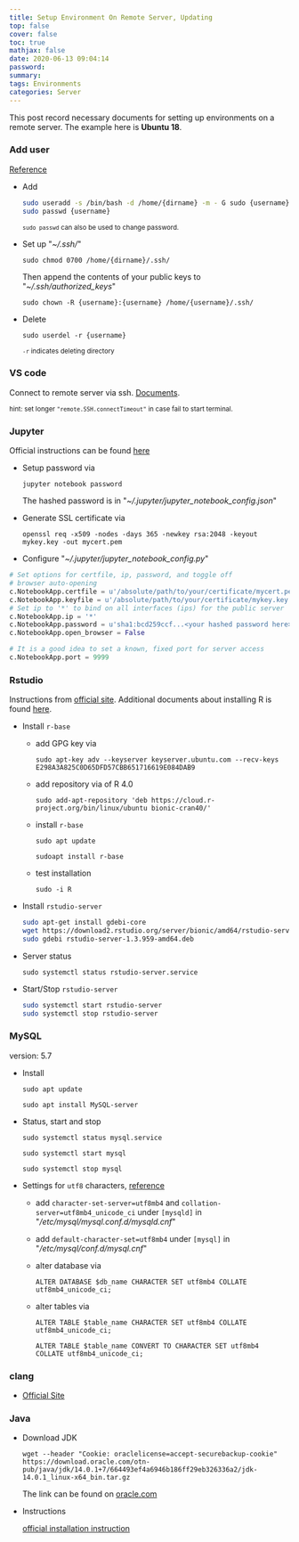 ```yaml
---
title: Setup Environment On Remote Server, Updating
top: false
cover: false
toc: true
mathjax: false
date: 2020-06-13 09:04:14
password:
summary:
tags: Environments
categories: Server
---
```



This post record necessary documents for setting up environments on a remote server. The example here is **Ubuntu 18**.


### Add user

  [Reference](https://www.cyberciti.biz/faq/create-a-user-account-on-ubuntu-linux/)

  * Add

    ```bash
    sudo useradd -s /bin/bash -d /home/{dirname} -m - G sudo {username}
    sudo passwd {username}
    ```

    <sup>`sudo passwd` can also be used to change password.<sup>

  * Set up "*~/.ssh/*"

    `sudo chmod 0700 /home/{dirname}/.ssh/`

    Then append the contents of your public keys to "*~/.ssh/authorized_keys*"

    `sudo chown -R {username}:{username} /home/{username}/.ssh/`

  * Delete

    `sudo userdel -r {username}`

    <sup>`-r` indicates deleting directory<sup>


### VS code

  Connect to remote server via ssh. [Documents](https://code.visualstudio.com/docs/remote/ssh).

  <sup>hint: set longer `"remote.SSH.connectTimeout"` in case fail to start terminal.<sup>

### Jupyter

  Official instructions can be found [here](https://jupyter-notebook.readthedocs.io/en/latest/public_server.html)

  * Setup password via
    
    `jupyter notebook password`

    The hashed password is in "*~/.jupyter/jupyter_notebook_config.json*"

  * Generate SSL certificate via

    `openssl req -x509 -nodes -days 365 -newkey rsa:2048 -keyout mykey.key -out mycert.pem`

  * Configure "*~/.jupyter/jupyter_notebook_config.py*"

  ```python
  # Set options for certfile, ip, password, and toggle off
  # browser auto-opening
  c.NotebookApp.certfile = u'/absolute/path/to/your/certificate/mycert.pem'
  c.NotebookApp.keyfile = u'/absolute/path/to/your/certificate/mykey.key'
  # Set ip to '*' to bind on all interfaces (ips) for the public server
  c.NotebookApp.ip = '*'
  c.NotebookApp.password = u'sha1:bcd259ccf...<your hashed password here>'
  c.NotebookApp.open_browser = False

  # It is a good idea to set a known, fixed port for server access
  c.NotebookApp.port = 9999
  ```


### Rstudio

  Instructions from [official site](https://rstudio.com/products/rstudio/download-server/). Additional documents about installing R is found [here](https://www.digitalocean.com/community/tutorials/how-to-install-r-on-ubuntu-18-04).

  * Install `r-base`
    * add GPG key via

      `sudo apt-key adv --keyserver keyserver.ubuntu.com --recv-keys E298A3A825C0D65DFD57CBB651716619E084DAB9`

    * add repository via of R 4.0

      `sudo add-apt-repository 'deb https://cloud.r-project.org/bin/linux/ubuntu bionic-cran40/'`

    * install `r-base`

      `sudo apt update`

      `sudoapt install r-base`

    * test installation
      
      `sudo -i R`

  * Install `rstudio-server`

    ```bash
    sudo apt-get install gdebi-core
    wget https://download2.rstudio.org/server/bionic/amd64/rstudio-server-1.3.959-amd64.deb
    sudo gdebi rstudio-server-1.3.959-amd64.deb
    ```

  * Server status

    `sudo systemctl status rstudio-server.service`

  * Start/Stop `rstudio-server`

    ```bash
    sudo systemctl start rstudio-server
    sudo systemctl stop rstudio-server
    ```

### MySQL
  version: 5.7

  * Install

      `sudo apt update`

      `sudo apt install MySQL-server`

  * Status, start and stop

    `sudo systemctl status mysql.service`

    `sudo systemctl start mysql`
    
    `sudo systemctl stop mysql`

  * Settings for `utf8` characters, [reference](https://stackoverflow.com/questions/10957238/incorrect-string-value-when-trying-to-insert-utf-8-into-mysql-via-jdbc)
    * add `character-set-server=utf8mb4` and `collation-server=utf8mb4_unicode_ci` under `[mysqld]` in "*/etc/mysql/mysql.conf.d/mysqld.cnf*"
    * add `default-character-set=utf8mb4` under `[mysql]` in "*/etc/mysql/conf.d/mysql.cnf*"
    * alter database via

      `ALTER DATABASE $db_name CHARACTER SET utf8mb4 COLLATE utf8mb4_unicode_ci;`

    * alter tables via

      `ALTER TABLE $table_name CHARACTER SET utf8mb4 COLLATE utf8mb4_unicode_ci;`

      `ALTER TABLE $table_name CONVERT TO CHARACTER SET utf8mb4 COLLATE utf8mb4_unicode_ci;`


### clang

* [Official Site](https://releases.llvm.org/download.html)

### Java

* Download JDK 

  `wget --header "Cookie: oraclelicense=accept-securebackup-cookie" https://download.oracle.com/otn-pub/java/jdk/14.0.1+7/664493ef4a6946b186ff29eb326336a2/jdk-14.0.1_linux-x64_bin.tar.gz`

  The link can be found on [oracle.com](https://www.oracle.com/java/technologies/javase-jdk14-downloads.html)

* Instructions

    [official installation instruction](https://docs.oracle.com/javase/10/install/installation-jdk-and-jre-linux-platforms.htm)

